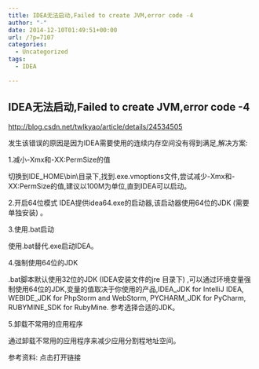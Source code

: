 ```yaml
---
title: IDEA无法启动,Failed to create JVM,error code -4
author: "-"
date: 2014-12-10T01:49:51+00:00
url: /?p=7107
categories:
  - Uncategorized
tags:
  - IDEA

---
```

## IDEA无法启动,Failed to create JVM,error code -4
http://blog.csdn.net/twlkyao/article/details/24534505

发生该错误的原因是因为IDEA需要使用的连续内存空间没有得到满足,解决方案: 

1.减小-Xmx和-XX:PermSize的值
  
切换到IDE_HOME\bin\目录下,找到<product>.exe.vmoptions文件,尝试减少-Xmx和-XX:PermSize的值,建议以100M为单位,直到IDEA可以启动。
  
2.开启64位模式
IDEA提供idea64.exe的启动器,该启动器使用64位的JDK (需要单独安装) 。
  
3.使用<product>.bat启动

使用<product>.bat替代.exe启动IDEA。
  
4.强制使用64位的JDK

.bat脚本默认使用32位的JDK (IDEA安装文件的jre 目录下) ,可以通过环境变量强制使用64位的JDK,变量的值取决于你使用的产品,IDEA_JDK for IntelliJ IDEA, WEBIDE_JDK for PhpStorm and WebStorm, PYCHARM_JDK for PyCharm, RUBYMINE_SDK for RubyMine. 参考选择合适的JDK。
  
5.卸载不常用的应用程序

通过卸载不常用的应用程序来减少应用分割程地址空间。
  
参考资料: 点击打开链接